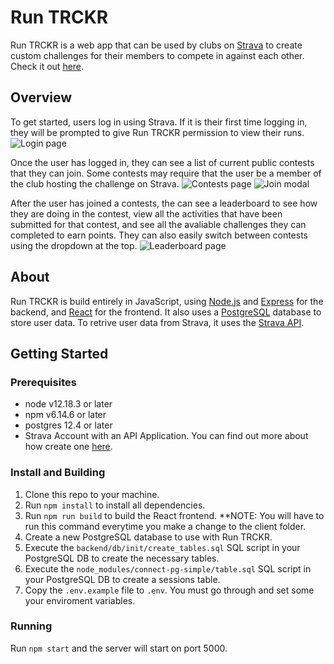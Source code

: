 # Run TRCKR
Run TRCKR is a web app that can be used by clubs on [Strava](https://www.strava.com/) to create custom challenges for their members to compete in against each other.
Check it out [here](https://www.runtrckr.app).

## Overview
To get started, users log in using Strava. If it is their first time logging in, they will be prompted to give Run TRCKR permission to view their runs.
![Login page](https://i.postimg.cc/bJrJcrwR/Login.png)

Once the user has logged in, they can see a list of current public contests that they can join. Some contests may require that the user be a member
of the club hosting the challenge on Strava.
![Contests page](https://i.postimg.cc/SQz9J1mf/Contests.png)
![Join modal](https://i.postimg.cc/jj5wKZ8N/Join-Screen.png)

After the user has joined a contests, the can see a leaderboard to see how they are doing in the contest, view all the activities that have been submitted 
for that contest, and see all the avaliable challenges they can completed to earn points. They can also easily switch between contests using the dropdown at
the top.
![Leaderboard page](https://i.postimg.cc/nLCzNMzG/Leaderboard.png)

## About
Run TRCKR is build entirely in JavaScript, using [Node.js](https://nodejs.org/en/) and [Express](https://expressjs.com/) for the backend, and 
[React](https://reactjs.org/) for the frontend. It also uses a [PostgreSQL](https://www.postgresql.org/) database to store user data. To retrive user data
from Strava, it uses the [Strava API](https://developers.strava.com/).

## Getting Started
### Prerequisites
- node v12.18.3 or later
- npm v6.14.6 or later
- postgres 12.4 or later
- Strava Account with an API Application. You can find out more about how create one [here](https://developers.strava.com/docs/getting-started/).

### Install and Building
1) Clone this repo to your machine.
2) Run `npm install` to install all dependencies.
3) Run `npm run build` to build the React frontend. **NOTE: You will have to run this command everytime you make a change to the client folder.
4) Create a new PostgreSQL database to use with Run TRCKR.
5) Execute the `backend/db/init/create_tables.sql` SQL script in your PostgreSQL DB to create the necessary tables.
6) Execute the `node_modules/connect-pg-simple/table.sql` SQL script in your PostgreSQL DB to create a sessions table.
7) Copy the `.env.example` file to `.env`. You must go through and set some your enviroment variables.

### Running
Run `npm start` and the server will start on port 5000.
